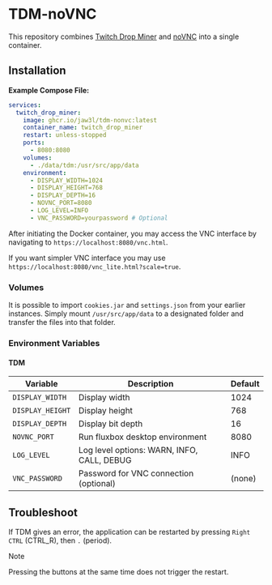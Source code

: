 # TDM-noVNC

This repository combines [Twitch Drop Miner](https://github.com/DevilXD/TwitchDropsMiner) and [noVNC](https://github.com/novnc/noVNC) into a single container.

## Installation

**Example Compose File:**

```yaml
services:
  twitch_drop_miner:
    image: ghcr.io/jaw3l/tdm-nonvc:latest
    container_name: twitch_drop_miner
    restart: unless-stopped
    ports:
      - 8080:8080
    volumes:
      - ./data/tdm:/usr/src/app/data
    environment:
      - DISPLAY_WIDTH=1024
      - DISPLAY_HEIGHT=768
      - DISPLAY_DEPTH=16
      - NOVNC_PORT=8080
      - LOG_LEVEL=INFO
      - VNC_PASSWORD=yourpassword # Optional
```

After initiating the Docker container, you may access the VNC interface by navigating to `https://localhost:8080/vnc.html`.

If you want simpler VNC interface you may use `https://localhost:8080/vnc_lite.html?scale=true`.

### Volumes

It is possible to import `cookies.jar` and `settings.json` from your earlier instances.
Simply mount `/usr/src/app/data` to a designated folder and transfer the files into that folder.

### Environment Variables

#### TDM

| Variable         | Description                                | Default |
| ---------------- | ------------------------------------------ | ------- |
| `DISPLAY_WIDTH`  | Display width                              | 1024    |
| `DISPLAY_HEIGHT` | Display height                             | 768     |
| `DISPLAY_DEPTH`  | Display bit depth                          | 16      |
| `NOVNC_PORT`     | Run fluxbox desktop environment            | 8080    |
| `LOG_LEVEL`      | Log level options: WARN, INFO, CALL, DEBUG | INFO    |
| `VNC_PASSWORD`   | Password for VNC connection (optional)     | (none)  |

## Troubleshoot

If TDM gives an error, the application can be restarted by pressing `Right CTRL` (CTRL_R), then `.` (period).

> [!NOTE]
> Pressing the buttons at the same time does not trigger the restart.
